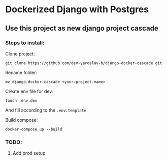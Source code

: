 # Dockerized Django with Postgres

## Use this project as new django project cascade

### Steps to install:
Clone project:

    git clone https://github.com/dev-yaroslav-b/django-docker-cascade.git

Rename folder:
    
    mv django-docker-cascade <your-project-name>

Create env file for dev:

    touch .env.dev

And fill according to the `.env.template`

Build compose:

    docker-compose up --build

### TODO:
1. Add prod setup
